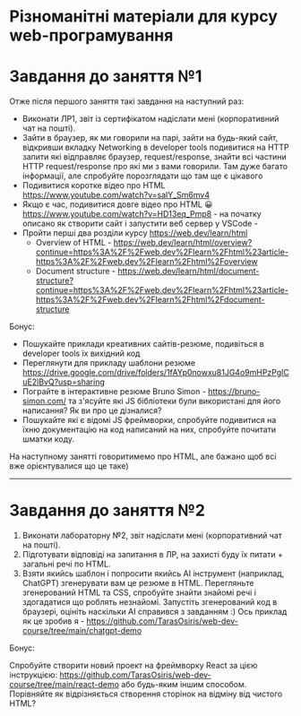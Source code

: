 # Різноманітні матеріали для курсу web-програмування

# Завдання до заняття №1

Отже після першого заняття такі завдання на наступний раз:

- Виконати ЛР1, звіт із сертифікатом надіслати мені (корпоративний чат на пошті).
- Зайти в браузер, як ми говорили на парі, зайти на будь-який сайт, відкривши вкладку Networking в developer tools подивитися на HTTP запити які відправляє браузер, request/response, знайти всі частини HTTP request/response про які ми з вами говорили. Там дуже багато інформації, але спробуйте порозглядати що там ще є цікавого
- Подивитися коротке відео про HTML <https://www.youtube.com/watch?v=salY_Sm6mv4>
- Якщо є час, подивитися довге відео про HTML 😀 <https://www.youtube.com/watch?v=HD13eq_Pmp8> - на початку описано як створити сайт і запустити веб сервер у VSCode -
- Пройти перші два розділи курсу <https://web.dev/learn/html>
  - Overview of HTML - <https://web.dev/learn/html/overview?continue=https%3A%2F%2Fweb.dev%2Flearn%2Fhtml%23article-https%3A%2F%2Fweb.dev%2Flearn%2Fhtml%2Foverview>
  - Document structure - <https://web.dev/learn/html/document-structure?continue=https%3A%2F%2Fweb.dev%2Flearn%2Fhtml%23article-https%3A%2F%2Fweb.dev%2Flearn%2Fhtml%2Fdocument-structure>

Бонус:

- Пошукайте приклади  креативних сайтів-резюме, подивіться в developer tools їх вихідний код
- Переглянути для прикладу шаблони резюме <https://drive.google.com/drive/folders/1fAYp0nowxu81JG4o9mHPzPglCuE2lBvQ?usp=sharing>
- Пограйте в інтерактивне резюме Bruno Simon - <https://bruno-simon.com/>  та з'ясуйте які JS бібліотеки були використані для його написання? Як ви про це дізналися?
- Пошукайте які є відомі JS фреймворки, спробуйте подивитися на їхню документацію на код написаний на них, спробуйте почитати шматки коду.

На наступному занятті говоритимемо про HTML, але бажано щоб всі вже орієнтувалися що це таке)

---

# Завдання до заняття №2

 1. Виконати лабораторну №2, звіт надіслати мені (корпоративний чат на пошті).
 2. Підготувати відповіді на запитання в ЛР, на захисті буду їх питати + загальні речі по HTML.
 3. Взяти якийсь шаблон і попросити якийсь AI інструмент (наприклад, ChatGPT) згенерувати вам це резюме в HTML. Перегляньте згенерований HTML та CSS, спробуйте знайти знайомі речі і здогадатися що роблять незнайомі. Запустіть згенерований код в браузері, оцініть наскільки AI справився з завданням :) Ось приклад як це зробив я - https://github.com/TarasOsiris/web-dev-course/tree/main/chatgpt-demo

Бонус:

Cпробуйте створити новий проект на фреймворку React за цією інструкцією: https://github.com/TarasOsiris/web-dev-course/tree/main/react-demo або будь-яким іншим способом. Порівняйте як відрізняється створення сторінок на відміну від чистого HTML? 
